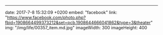 ---
date: 2017-7-8 15:32:09 +0200
embed: "facebook"
link: "https://www.facebook.com/photo.php?fbid=1908664499373212&set=pcb.1908644666041862&type=3&theater"
img: "/img/life/00357_item.md.jpg"
imageWidth: 300
imageHeight: 400
